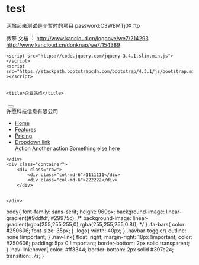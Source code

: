 # test
网站起来测试是个暂时的项目
password:C3WBMTj0X ftp

微擎 文档 ： http://www.kancloud.cn/logoove/we7/214293  http://www.kancloud.cn/donknap/we7/154389

<!DOCTYPE html>
<html lang="zh-cn">
<head>
    <meta charset="UTF-8">
    <meta name="viewport" content="width=device-width, initial-scale=1.0">
    <meta http-equiv="X-UA-Compatible" content="ie=edge">
    <link rel="stylesheet" href="style.css">
    <link rel="stylesheet" href="https://stackpath.bootstrapcdn.com/bootstrap/4.3.1/css/bootstrap.min.css">
    <link href="https://cdn.bootcss.com/font-awesome/5.11.2/css/all.min.css" rel="stylesheet">
    
    <script src="https://code.jquery.com/jquery-3.4.1.slim.min.js"></script>
    <script src="https://stackpath.bootstrapcdn.com/bootstrap/4.3.1/js/bootstrap.min.js" ></script>
   

    <title>企业站点</title>
</head>
<body>
    <div class="navigation">
        <nav class="navbar navbar-expand-lg">
            <a class="navbar-brand" href="#"><img src="logo.png" class="logo" alt=""></a>
            <button class="navbar-toggler" type="button" data-toggle="collapse" data-target="#navbarNavDropdown" aria-controls="navbarNavDropdown" aria-expanded="false" aria-label="Toggle navigation">
              <!-- <span class="navbar-toggler-icon"></span> -->
              <i class="fa fa-bars"></i>
            </button>
            <div class="navbar-brand nav-link">许愿科技信息有限公司</div>
            <div class="collapse navbar-collapse" id="navbarNavDropdown">
              <ul class="navbar-nav ml-auto">
                <li class="nav-item">
                  <a class="nav-link" href="#">Home</a>
                </li>
                <li class="nav-item">
                  <a class="nav-link" href="#">Features</a>
                </li>
                <li class="nav-item">
                  <a class="nav-link" href="#">Pricing</a>
                </li>
                <li class="nav-item dropdown">
                  <a class="nav-link dropdown-toggle" href="#" id="navbarDropdownMenuLink" role="button" data-toggle="dropdown" aria-haspopup="true" aria-expanded="false">
                    Dropdown link
                  </a>
                  <div class="dropdown-menu" aria-labelledby="navbarDropdownMenuLink">
                    <a class="dropdown-item" href="#">Action</a>
                    <a class="dropdown-item" href="#">Another action</a>
                    <a class="dropdown-item" href="#">Something else here</a>
                  </div>
                </li>
              </ul>
            </div>
          </nav>




    </div>
    <div class="container">
        <div class="row">
            <div class="col-md-6">1111111</div>
            <div class="col-md-6">222222</div>
        </div>


    </div>
</body>
</html>





body{
    font-family: sans-serif;
    height: 960px;
    background-image: linear-gradient(#9ddfdf, #29975c);
    /* background-image: linear-gradient(rgba(255,255,255,0),rgba(255,255,255,0.8)); */
}
.fa-bars{
    color: #250606;
    font-size: 35px;
}
.logo{
    width: 40px;
}
.navbar-toggler{
    outline: none !important;
}
.nav-link{
    float: right;
    margin-right: 18px !important;
    color: #250606;
    padding: 5px 0 !important;
    border-bottom: 2px solid transparent;
}
.nav-link:hover{
    color: #ff3344;
    border-bottom: 2px solid #397e24;
    transition: .7s;
}
